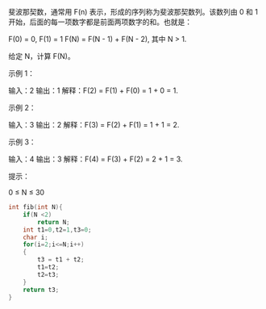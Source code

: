 斐波那契数，通常用 F(n) 表示，形成的序列称为斐波那契数列。该数列由 0 和 1 开始，后面的每一项数字都是前面两项数字的和。也就是：

F(0) = 0,   F(1) = 1
F(N) = F(N - 1) + F(N - 2), 其中 N > 1.

给定 N，计算 F(N)。

示例 1：

输入：2
输出：1
解释：F(2) = F(1) + F(0) = 1 + 0 = 1.

示例 2：

输入：3
输出：2
解释：F(3) = F(2) + F(1) = 1 + 1 = 2.

示例 3：

输入：4
输出：3
解释：F(4) = F(3) + F(2) = 2 + 1 = 3.

提示：

0 ≤ N ≤ 30

```c
int fib(int N){
    if(N <2)
        return N;
    int t1=0,t2=1,t3=0;
    char i;
    for(i=2;i<=N;i++)
    {
        t3 = t1 + t2;
        t1=t2;
        t2=t3;
    }
    return t3;
}
```
